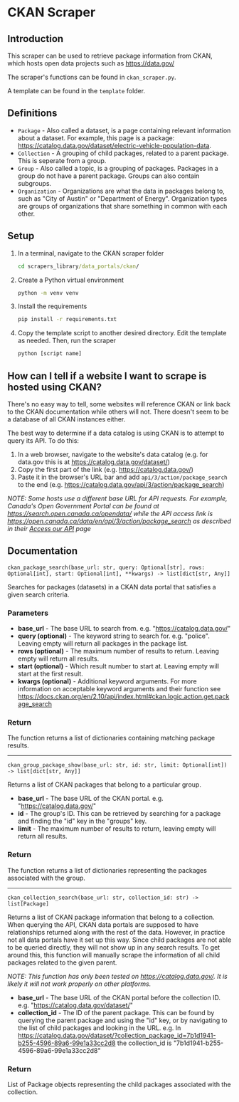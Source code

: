 # CKAN Scraper

## Introduction

This scraper can be used to retrieve package information from CKAN, which hosts open data projects such as <https://data.gov/>

The scraper's functions can be found in `ckan_scraper.py`.

A template can be found in the `template` folder.

## Definitions

* `Package` - Also called a dataset, is a page containing relevant information about a dataset. For example, this page is a package: <https://catalog.data.gov/dataset/electric-vehicle-population-data>.
* `Collection` - A grouping of child packages, related to a parent package. This is seperate from a group.
* `Group` - Also called a topic, is a grouping of packages. Packages in a group do not have a parent package. Groups can also contain subgroups.
* `Organization` - Organizations are what the data in packages belong to, such as "City of Austin" or "Department of Energy". Organization types are groups of organizations that share something in common with each other.

## Setup

1. In a terminal, navigate to the CKAN scraper folder
    ```cmd
    cd scrapers_library/data_portals/ckan/
    ```
2. Create a Python virtual environment
    ```cmd
    python -m venv venv
    ```
3. Install the requirements
    ```cmd
    pip install -r requirements.txt
    ```
4. Copy the template script to another desired directory. Edit the template as needed. Then, run the scraper
    ```cmd
    python [script name]
    ```

## How can I tell if a website I want to scrape is hosted using CKAN?

There's no easy way to tell, some websites will reference CKAN or link back to the CKAN documentation while others will not. There doesn't seem to be a database of all CKAN instances either.

The best way to determine if a data catalog is using CKAN is to attempt to query its API. To do this:

1. In a web browser, navigate to the website's data catalog (e.g. for data.gov this is at <https://catalog.data.gov/dataset/>)
2. Copy the first part of the link (e.g. <https://catalog.data.gov/>)
3. Paste it in the browser's URL bar and add `api/3/action/package_search` to the end (e.g. <https://catalog.data.gov/api/3/action/package_search>)

*NOTE: Some hosts use a different base URL for API requests. For example, Canada's Open Government Portal can be found at <https://search.open.canada.ca/opendata/> while the API access link is <https://open.canada.ca/data/en/api/3/action/package_search> as described in their [Access our API](https://open.canada.ca/en/access-our-application-programming-interface-api) page*

## Documentation

`ckan_package_search(base_url: str, query: Optional[str], rows: Optional[int], start: Optional[int], **kwargs) -> list[dict[str, Any]]`

Searches for packages (datasets) in a CKAN data portal that satisfies a given search criteria.

### Parameters

* **base_url** - The base URL to search from. e.g. "https://catalog.data.gov/"
* **query (optional)** - The keyword string to search for. e.g. "police". Leaving empty will return all packages in the package list.
* **rows (optional)** - The maximum number of results to return. Leaving empty will return all results.
* **start (optional)** - Which result number to start at. Leaving empty will start at the first result.
* **kwargs (optional)** - Additional keyword arguments. For more information on acceptable keyword arguments and their function see <https://docs.ckan.org/en/2.10/api/index.html#ckan.logic.action.get.package_search>

### Return

The function returns a list of dictionaries containing matching package results.

---

`ckan_group_package_show(base_url: str, id: str, limit: Optional[int]) -> list[dict[str, Any]]`

Returns a list of CKAN packages that belong to a particular group.

* **base_url** - The base URL of the CKAN portal. e.g. "https://catalog.data.gov/"
* **id** - The group's ID. This can be retrieved by searching for a package and finding the "id" key in the "groups" key.
* **limit** - The maximum number of results to return, leaving empty will return all results.

### Return

The function returns a list of dictionaries representing the packages associated with the group.

---

`ckan_collection_search(base_url: str, collection_id: str) -> list[Package]`

Returns a list of CKAN package information that belong to a collection. When querying the API, CKAN data portals are supposed to have relationships returned along with the rest of the data. However, in practice not all data portals have it set up this way. Since child packages are not able to be queried directly, they will not show up in any search results. To get around this, this function will manually scrape the information of all child packages related to the given parent.

*NOTE: This function has only been tested on <https://catalog.data.gov/>. It is likely it will not work properly on other platforms.*

* **base_url** - The base URL of the CKAN portal before the collection ID. e.g. "https://catalog.data.gov/dataset/"
* **collection_id** - The ID of the parent package. This can be found by querying the parent package and using the "id" key, or by navigating to the list of child packages and looking in the URL. e.g. In <https://catalog.data.gov/dataset/?collection_package_id=7b1d1941-b255-4596-89a6-99e1a33cc2d8> the collection_id is "7b1d1941-b255-4596-89a6-99e1a33cc2d8"

### Return

List of Package objects representing the child packages associated with the collection.
